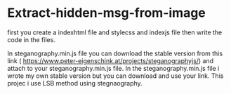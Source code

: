 # Extract-hidden-msg-from-image
first you create a indexhtml file and stylecss and indexjs file then write the code in the files.

In steganography.min.js file you  can download the stable version from this link ( https://www.peter-eigenschink.at/projects/steganographyjs/) and attach to your steganography.min.js file.
In the steganography.min.js file i wrote my own stable version but  you can download and use your  link.
This projec i use LSB method using stegnaography.
